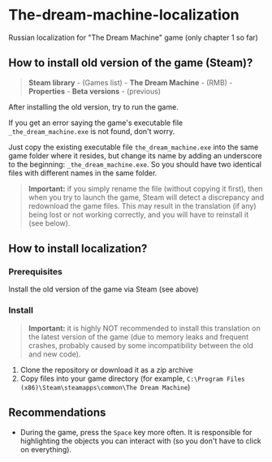 # The-dream-machine-localization
Russian localization for "The Dream Machine" game (only chapter 1 so far)

<a name="old-version"></a>
## How to install old version of the game (Steam)?
> **Steam library** - (Games list) - **The Dream Machine** - (RMB) - **Properties** - **Beta versions** - (previous)

After installing the old version, try to run the game.

If you get an error saying the game's executable file ```_the_dream_machine.exe``` is not found, don't worry.

Just copy the existing executable file ```the_dream_machine.exe``` into the same game folder where it resides, but change its name by adding an underscore to the beginning: ```_the_dream_machine.exe```. So you should have two identical files with different names in the same folder.

> **Important:** if you simply rename the file (without copying it first), then when you try to launch the game, Steam will detect a discrepancy and redownload the game files. This may result in the translation (if any) being lost or not working correctly, and you will have to reinstall it (see below).

## How to install localization?
### Prerequisites
Install the old version of the game via Steam (see above)

### Install
> **Important:** it is highly NOT recommended to install this translation on the latest version of the game (due to memory leaks and frequent crashes, probably caused by some incompatibility between the old and new code).
1. Clone the repository or download it as a zip archive
2. Copy files into your game directory (for example, ```C:\Program Files (x86)\Steam\steamapps\common\The Dream Machine```)

## Recommendations
- During the game, press the ```Space``` key more often. It is responsible for highlighting the objects you can interact with (so you don't have to click on everything).
